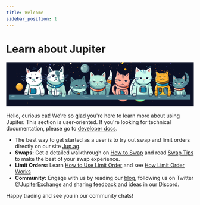 ```yaml
---
title: Welcome
sidebar_position: 1
---
```


# Learn about Jupiter

![Cats](./cat_banner.png)

Hello, curious cat! We're so glad you're here to learn more about using Jupiter. 
This section is user-oriented. If you're looking for technical documentation, please go to [developer docs](/docs).

- The best way to get started as a user is to try out swap and limit orders directly on our site [Jup.ag](https://jup.ag).
- **Swaps:** Get a detailed walkthrough on [How to Swap](/guides/swap) and read [Swap Tips](/guides/swap-tips) to make the best of your swap experience.
- **Limit Orders:** Learn [How to Use Limit Order](/guides/limit-order) and see [How Limit Order Works](/guides/6-how-lo-work.md)
- **Community:** Engage with us by reading our [blog](/blog), following us on Twitter [@JupiterExchange](https://twitter.com/JupiterExchange) and sharing feedback and ideas in our [Discord](https://discord.gg/jup). 

Happy trading and see you in our community chats!
